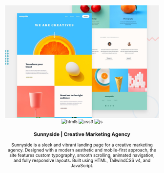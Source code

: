 <div align="center">
  <br />
    <a href="#" target="_blank">
      <img src="images/preview.jpg" alt="Project Banner">
    </a>
  <br />

  <div>
    <img src="https://img.shields.io/badge/-HTML_5-black?style=for-the-badge&logoColor=white&logo=html5&color=E34F26" alt="html5" />
    <img src="https://img.shields.io/badge/-css3-black?style=for-the-badge&logoColor=white&logo=css&color=1572B6" alt="css3" />
        <img src="https://img.shields.io/badge/-JavaScript-black?style=for-the-badge&logo=javascript&logoColor=white&color=F7DF1E" alt="js" />
  </div>

  <h3 align="center">Sunnyside | Creative Marketing Agency</h3>

   <div align="center">
         Sunnyside is a sleek and vibrant landing page for a creative marketing agency. Designed with a modern aesthetic and mobile-first approach, the site features custom typography, smooth scrolling, animated navigation, and fully responsive layouts. Built using HTML, TailwindCSS v4, and JavaScript.
    </div>

</div>
